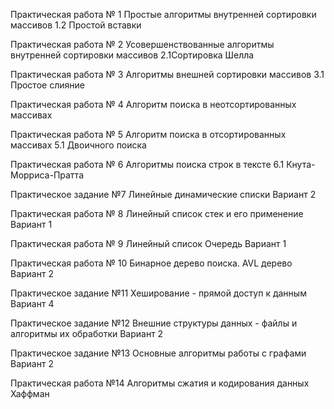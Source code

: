 Практическая работа № 1
Простые алгоритмы внутренней сортировки массивов
1.2 Простой вставки  

Практическая работа № 2
Усовершенствованные алгоритмы внутренней сортировки массивов
2.1Сортировка Шелла

Практическая работа № 3
Алгоритмы внешней сортировки массивов
3.1 Простое слияние

Практическая работа № 4
Алгоритм поиска в неотсортированных массивах


Практическая работа № 5
Алгоритм поиска в отсортированных массивах
5.1 Двоичного поиска

Практическая работа № 6
Алгоритмы поиска строк в тексте
6.1 Кнута-Морриса-Пратта

Практическое задание №7
Линейные динамические списки
Вариант 2

Практическая работа № 8
Линейный список стек и его применение
Вариант 1

Практическая работа № 9
Линейный список Очередь
Вариант 1 

Практическая работа № 10
Бинарное дерево поиска. AVL дерево
Вариант 2

Практическое задание №11
Хеширование - прямой доступ к данным
Вариант 4

Практическое задание №12
Внешние структуры данных - файлы  и алгоритмы их обработки
Вариант 2

Практическое задание №13
Основные алгоритмы работы с графами
Вариант 2

Практическая работа №14
Алгоритмы сжатия и кодирования данных
Хаффман
